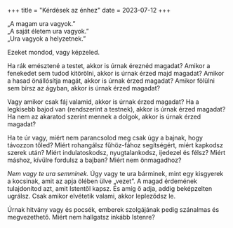 +++
title = "Kérdések az énhez"
date = 2023-07-12
+++

„A magam ura vagyok.”\
„A saját életem ura vagyok.”\
„Ura vagyok a helyzetnek.”

Ezeket mondod, vagy képzeled.

Ha rák emésztené a testet,
akkor is úrnak éreznéd magadat?
Amikor a fenekedet sem tudod kitörölni,
akkor is úrnak érzed majd magadat?
Amikor a hasad önállósítja magát,
akkor is úrnak érzed magadat?
Amikor fölülni sem bírsz az ágyban,
akkor is úrnak érzed magadat?

Vagy amikor csak fáj valamid,
akkor is úrnak érzed magadat?
Ha a legkisebb bajod van (rendszerint a testnek),
akkor is úrnak érzed magadat?
Ha nem az akaratod szerint mennek a dolgok,
akkor is úrnak érzed magadat?

Ha te úr vagy,
miért nem parancsolod meg csak úgy a bajnak,
hogy távozzon tőled?
Miért rohangálsz fűhöz-fához segítségért,
miért kapkodsz szerek után?
Miért indulatoskodsz,
nyugtalankodsz,
ijedezel és félsz?
Miért máshoz, kívülre fordulsz a bajban?
Miért nem önmagadhoz?

*Nem vagy te ura semminek.*
Úgy vagy te ura bárminek,
mint egy kisgyerek a kocsinak,
amit az apja ölében ülve „vezet”.
A magad érdemének tulajdonítod azt, amit Istentől kapsz.
És amíg ő adja, addig beképzelten ugrálsz.
Csak amikor elvétetik valami,
akkor lepleződsz le.

Úrnak hitvány vagy és pocsék,
emberek szolgájának pedig szánalmas és megvezethető.
Miért nem hallgatsz inkább Istenre?
